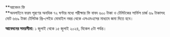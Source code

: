 **আবেদন ফি  
**অনলাইনে ফরম পূরণের অনধিক ৭২ ঘণ্টার মধ্যে পরীক্ষার ফি বাবদ ৬০০ টাকা ও টেলিটকের সার্ভিস চার্জ ৬৯ টাকাসহ মোট ৬৬৯ টাকা টেলিটক প্রি–পেইড মোবাইল নম্বর থেকে এসএমএসের মাধ্যমে জমা দিতে হবে।

**আবেদনের সময়সীমা:** ১ জুলাই থেকে ১৫ জুলাই ২০২৪, বিকেল ৫টা পর্যন্ত।
